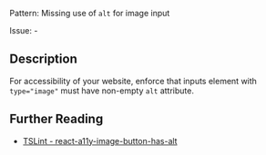 Pattern: Missing use of `alt` for image input

Issue: -

## Description

For accessibility of your website, enforce that inputs element with `type="image"` must have non-empty `alt` attribute.

## Further Reading

* [TSLint - react-a11y-image-button-has-alt](https://github.com/microsoft/tslint-microsoft-contrib/blob/master/README.md#supported-rules)